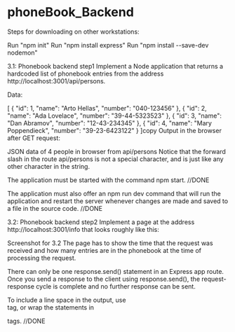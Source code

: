 # phoneBook_Backend
Steps for downloading on other workstations:

Run "npm init"
Run "npm install express"
Run "npm install --save-dev nodemon"


3.1: Phonebook backend step1
Implement a Node application that returns a hardcoded list of phonebook entries from the address http://localhost:3001/api/persons.

Data:

[
    { 
      "id": 1,
      "name": "Arto Hellas", 
      "number": "040-123456"
    },
    { 
      "id": 2,
      "name": "Ada Lovelace", 
      "number": "39-44-5323523"
    },
    { 
      "id": 3,
      "name": "Dan Abramov", 
      "number": "12-43-234345"
    },
    { 
      "id": 4,
      "name": "Mary Poppendieck", 
      "number": "39-23-6423122"
    }
]copy
Output in the browser after GET request:

JSON data of 4 people in browser from api/persons
Notice that the forward slash in the route api/persons is not a special character, and is just like any other character in the string.

The application must be started with the command npm start. //DONE

The application must also offer an npm run dev command that will run the application and restart the server whenever changes are made and saved to a file in the source code. //DONE


3.2: Phonebook backend step2
Implement a page at the address http://localhost:3001/info that looks roughly like this:

Screenshot for 3.2
The page has to show the time that the request was received and how many entries are in the phonebook at the time of processing the request.

There can only be one response.send() statement in an Express app route. Once you send a response to the client using response.send(), the request-response cycle is complete and no further response can be sent.

To include a line space in the output, use <br/> tag, or wrap the statements in <p> tags. //DONE